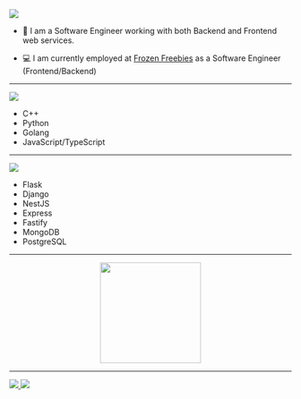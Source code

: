 <img src="https://img.shields.io/badge/About%20Me-orange?style=for-the-badge&color=ACF455" />

- :telescope: I am a Software Engineer working with both Backend and Frontend web services.

- :computer: I am currently employed at [Frozen Freebies](https://twitter.com/freebiesfrozen) as a Software Engineer (Frontend/Backend)

---

<img src="https://img.shields.io/badge/PROGRAMMING%20LANGUAGES-orange?style=for-the-badge&color=69D1BD" />

- C++
- Python
- Golang
- JavaScript/TypeScript

---

<img src="https://img.shields.io/badge/FRAMEWORKS-orange?style=for-the-badge&color=9569D1" />

- Flask
- Django
- NestJS
- Express
- Fastify
- MongoDB
- PostgreSQL

---

<div align="center">
  <a href="https://github.com/Ursulino204">
  <img height="180em" src="https://github-readme-stats.vercel.app/api?env=PAT_1&username=dracoDevs&show_icons=true&theme=dark&include_all_commits=true&count_private=true"/>
</div>

---

<img src="https://img.shields.io/badge/dracoDevs-%231DA1F2.svg?style=&logo=twitter&logoColor=white" /> <img src="https://img.shields.io/badge/Draco%230069-%235865F2.svg?style=&logo=discord&logoColor=white" />
